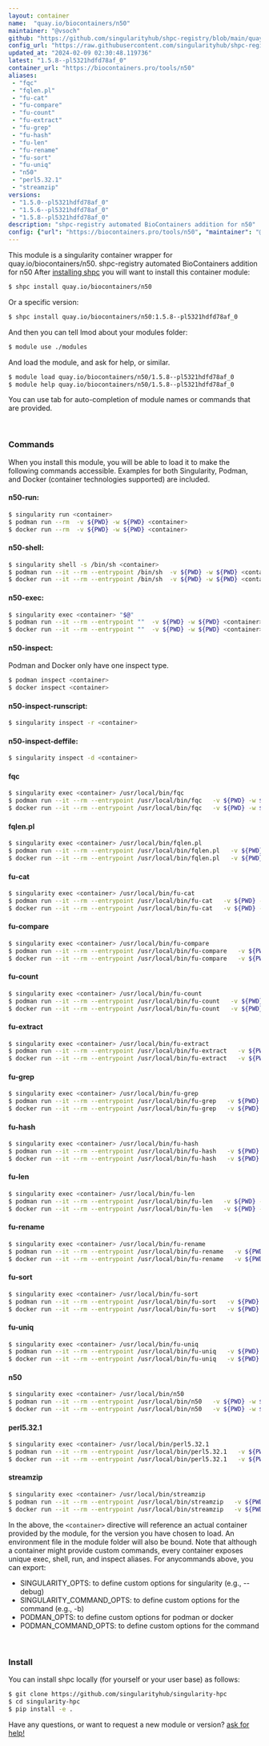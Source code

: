 ```yaml
---
layout: container
name:  "quay.io/biocontainers/n50"
maintainer: "@vsoch"
github: "https://github.com/singularityhub/shpc-registry/blob/main/quay.io/biocontainers/n50/container.yaml"
config_url: "https://raw.githubusercontent.com/singularityhub/shpc-registry/main/quay.io/biocontainers/n50/container.yaml"
updated_at: "2024-02-09 02:30:48.119736"
latest: "1.5.8--pl5321hdfd78af_0"
container_url: "https://biocontainers.pro/tools/n50"
aliases:
 - "fqc"
 - "fqlen.pl"
 - "fu-cat"
 - "fu-compare"
 - "fu-count"
 - "fu-extract"
 - "fu-grep"
 - "fu-hash"
 - "fu-len"
 - "fu-rename"
 - "fu-sort"
 - "fu-uniq"
 - "n50"
 - "perl5.32.1"
 - "streamzip"
versions:
 - "1.5.0--pl5321hdfd78af_0"
 - "1.5.6--pl5321hdfd78af_0"
 - "1.5.8--pl5321hdfd78af_0"
description: "shpc-registry automated BioContainers addition for n50"
config: {"url": "https://biocontainers.pro/tools/n50", "maintainer": "@vsoch", "description": "shpc-registry automated BioContainers addition for n50", "latest": {"1.5.8--pl5321hdfd78af_0": "sha256:8d1153ee8ca467fae14d1b318849480917a3e6d0cd96c7ac78b32343ed181c53"}, "tags": {"1.5.0--pl5321hdfd78af_0": "sha256:922c631bfe7177b00b92556e28920909f8dadbfba6760fc49582efed0128d886", "1.5.6--pl5321hdfd78af_0": "sha256:c7d9b50f0516e50b14ff1c243cbd421892c82fcc9b4a47e37b7874f64bfd22b6", "1.5.8--pl5321hdfd78af_0": "sha256:8d1153ee8ca467fae14d1b318849480917a3e6d0cd96c7ac78b32343ed181c53"}, "docker": "quay.io/biocontainers/n50", "aliases": {"fqc": "/usr/local/bin/fqc", "fqlen.pl": "/usr/local/bin/fqlen.pl", "fu-cat": "/usr/local/bin/fu-cat", "fu-compare": "/usr/local/bin/fu-compare", "fu-count": "/usr/local/bin/fu-count", "fu-extract": "/usr/local/bin/fu-extract", "fu-grep": "/usr/local/bin/fu-grep", "fu-hash": "/usr/local/bin/fu-hash", "fu-len": "/usr/local/bin/fu-len", "fu-rename": "/usr/local/bin/fu-rename", "fu-sort": "/usr/local/bin/fu-sort", "fu-uniq": "/usr/local/bin/fu-uniq", "n50": "/usr/local/bin/n50", "perl5.32.1": "/usr/local/bin/perl5.32.1", "streamzip": "/usr/local/bin/streamzip"}}
---
```


This module is a singularity container wrapper for quay.io/biocontainers/n50.
shpc-registry automated BioContainers addition for n50
After [installing shpc](#install) you will want to install this container module:


```bash
$ shpc install quay.io/biocontainers/n50
```

Or a specific version:

```bash
$ shpc install quay.io/biocontainers/n50:1.5.8--pl5321hdfd78af_0
```

And then you can tell lmod about your modules folder:

```bash
$ module use ./modules
```

And load the module, and ask for help, or similar.

```bash
$ module load quay.io/biocontainers/n50/1.5.8--pl5321hdfd78af_0
$ module help quay.io/biocontainers/n50/1.5.8--pl5321hdfd78af_0
```

You can use tab for auto-completion of module names or commands that are provided.

<br>

### Commands

When you install this module, you will be able to load it to make the following commands accessible.
Examples for both Singularity, Podman, and Docker (container technologies supported) are included.

#### n50-run:

```bash
$ singularity run <container>
$ podman run --rm  -v ${PWD} -w ${PWD} <container>
$ docker run --rm  -v ${PWD} -w ${PWD} <container>
```

#### n50-shell:

```bash
$ singularity shell -s /bin/sh <container>
$ podman run --it --rm --entrypoint /bin/sh  -v ${PWD} -w ${PWD} <container>
$ docker run --it --rm --entrypoint /bin/sh  -v ${PWD} -w ${PWD} <container>
```

#### n50-exec:

```bash
$ singularity exec <container> "$@"
$ podman run --it --rm --entrypoint ""  -v ${PWD} -w ${PWD} <container> "$@"
$ docker run --it --rm --entrypoint ""  -v ${PWD} -w ${PWD} <container> "$@"
```

#### n50-inspect:

Podman and Docker only have one inspect type.

```bash
$ podman inspect <container>
$ docker inspect <container>
```

#### n50-inspect-runscript:

```bash
$ singularity inspect -r <container>
```

#### n50-inspect-deffile:

```bash
$ singularity inspect -d <container>
```


#### fqc

```bash
$ singularity exec <container> /usr/local/bin/fqc
$ podman run --it --rm --entrypoint /usr/local/bin/fqc   -v ${PWD} -w ${PWD} <container> -c " $@"
$ docker run --it --rm --entrypoint /usr/local/bin/fqc   -v ${PWD} -w ${PWD} <container> -c " $@"
```


#### fqlen.pl

```bash
$ singularity exec <container> /usr/local/bin/fqlen.pl
$ podman run --it --rm --entrypoint /usr/local/bin/fqlen.pl   -v ${PWD} -w ${PWD} <container> -c " $@"
$ docker run --it --rm --entrypoint /usr/local/bin/fqlen.pl   -v ${PWD} -w ${PWD} <container> -c " $@"
```


#### fu-cat

```bash
$ singularity exec <container> /usr/local/bin/fu-cat
$ podman run --it --rm --entrypoint /usr/local/bin/fu-cat   -v ${PWD} -w ${PWD} <container> -c " $@"
$ docker run --it --rm --entrypoint /usr/local/bin/fu-cat   -v ${PWD} -w ${PWD} <container> -c " $@"
```


#### fu-compare

```bash
$ singularity exec <container> /usr/local/bin/fu-compare
$ podman run --it --rm --entrypoint /usr/local/bin/fu-compare   -v ${PWD} -w ${PWD} <container> -c " $@"
$ docker run --it --rm --entrypoint /usr/local/bin/fu-compare   -v ${PWD} -w ${PWD} <container> -c " $@"
```


#### fu-count

```bash
$ singularity exec <container> /usr/local/bin/fu-count
$ podman run --it --rm --entrypoint /usr/local/bin/fu-count   -v ${PWD} -w ${PWD} <container> -c " $@"
$ docker run --it --rm --entrypoint /usr/local/bin/fu-count   -v ${PWD} -w ${PWD} <container> -c " $@"
```


#### fu-extract

```bash
$ singularity exec <container> /usr/local/bin/fu-extract
$ podman run --it --rm --entrypoint /usr/local/bin/fu-extract   -v ${PWD} -w ${PWD} <container> -c " $@"
$ docker run --it --rm --entrypoint /usr/local/bin/fu-extract   -v ${PWD} -w ${PWD} <container> -c " $@"
```


#### fu-grep

```bash
$ singularity exec <container> /usr/local/bin/fu-grep
$ podman run --it --rm --entrypoint /usr/local/bin/fu-grep   -v ${PWD} -w ${PWD} <container> -c " $@"
$ docker run --it --rm --entrypoint /usr/local/bin/fu-grep   -v ${PWD} -w ${PWD} <container> -c " $@"
```


#### fu-hash

```bash
$ singularity exec <container> /usr/local/bin/fu-hash
$ podman run --it --rm --entrypoint /usr/local/bin/fu-hash   -v ${PWD} -w ${PWD} <container> -c " $@"
$ docker run --it --rm --entrypoint /usr/local/bin/fu-hash   -v ${PWD} -w ${PWD} <container> -c " $@"
```


#### fu-len

```bash
$ singularity exec <container> /usr/local/bin/fu-len
$ podman run --it --rm --entrypoint /usr/local/bin/fu-len   -v ${PWD} -w ${PWD} <container> -c " $@"
$ docker run --it --rm --entrypoint /usr/local/bin/fu-len   -v ${PWD} -w ${PWD} <container> -c " $@"
```


#### fu-rename

```bash
$ singularity exec <container> /usr/local/bin/fu-rename
$ podman run --it --rm --entrypoint /usr/local/bin/fu-rename   -v ${PWD} -w ${PWD} <container> -c " $@"
$ docker run --it --rm --entrypoint /usr/local/bin/fu-rename   -v ${PWD} -w ${PWD} <container> -c " $@"
```


#### fu-sort

```bash
$ singularity exec <container> /usr/local/bin/fu-sort
$ podman run --it --rm --entrypoint /usr/local/bin/fu-sort   -v ${PWD} -w ${PWD} <container> -c " $@"
$ docker run --it --rm --entrypoint /usr/local/bin/fu-sort   -v ${PWD} -w ${PWD} <container> -c " $@"
```


#### fu-uniq

```bash
$ singularity exec <container> /usr/local/bin/fu-uniq
$ podman run --it --rm --entrypoint /usr/local/bin/fu-uniq   -v ${PWD} -w ${PWD} <container> -c " $@"
$ docker run --it --rm --entrypoint /usr/local/bin/fu-uniq   -v ${PWD} -w ${PWD} <container> -c " $@"
```


#### n50

```bash
$ singularity exec <container> /usr/local/bin/n50
$ podman run --it --rm --entrypoint /usr/local/bin/n50   -v ${PWD} -w ${PWD} <container> -c " $@"
$ docker run --it --rm --entrypoint /usr/local/bin/n50   -v ${PWD} -w ${PWD} <container> -c " $@"
```


#### perl5.32.1

```bash
$ singularity exec <container> /usr/local/bin/perl5.32.1
$ podman run --it --rm --entrypoint /usr/local/bin/perl5.32.1   -v ${PWD} -w ${PWD} <container> -c " $@"
$ docker run --it --rm --entrypoint /usr/local/bin/perl5.32.1   -v ${PWD} -w ${PWD} <container> -c " $@"
```


#### streamzip

```bash
$ singularity exec <container> /usr/local/bin/streamzip
$ podman run --it --rm --entrypoint /usr/local/bin/streamzip   -v ${PWD} -w ${PWD} <container> -c " $@"
$ docker run --it --rm --entrypoint /usr/local/bin/streamzip   -v ${PWD} -w ${PWD} <container> -c " $@"
```



In the above, the `<container>` directive will reference an actual container provided
by the module, for the version you have chosen to load. An environment file in the
module folder will also be bound. Note that although a container
might provide custom commands, every container exposes unique exec, shell, run, and
inspect aliases. For anycommands above, you can export:

 - SINGULARITY_OPTS: to define custom options for singularity (e.g., --debug)
 - SINGULARITY_COMMAND_OPTS: to define custom options for the command (e.g., -b)
 - PODMAN_OPTS: to define custom options for podman or docker
 - PODMAN_COMMAND_OPTS: to define custom options for the command

<br>

### Install

You can install shpc locally (for yourself or your user base) as follows:

```bash
$ git clone https://github.com/singularityhub/singularity-hpc
$ cd singularity-hpc
$ pip install -e .
```

Have any questions, or want to request a new module or version? [ask for help!](https://github.com/singularityhub/singularity-hpc/issues)